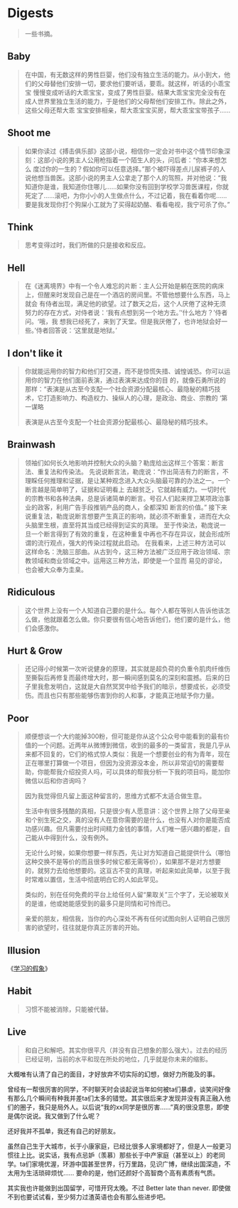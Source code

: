 # Digests

> 一些书摘。

## Baby

> 在中国，有无数这样的男性巨婴，他们没有独立生活的能力。从小到大，他们的父母替他们安排一切，要求他们要听话，要乖。就这样，听话的小乖宝宝 慢慢变成听话的大乖宝宝，变成了男性巨婴。结果大乖宝宝完全没有在成人世界里独立生活的能力，于是他们的父母帮他们安排工作。除此之外，这些父母还帮大乖 宝宝安排相亲，帮大乖宝宝买房，帮大乖宝宝带孩子……

## Shoot me

> 如果你读过《搏击俱乐部》这部小说，相信你一定会对书中这个情节印象深刻：这部小说的男主人公用枪指着一个陌生人的头，问后者：“你本来想怎么 度过你的一生的？假如你可以任意选择。”那个被吓得差点儿尿裤子的人说他想当兽医。这部小说的男主人公拿走了那个人的驾照，并对他说：“我知道你是谁，我知道你住哪儿……如果你没有回到学校学习兽医课程，你就死定了……滚吧，为你小小的人生做点什么，不过记着，我在看着你呢……要是我发现你打个狗屎小工就为了买得起奶酪、看看电视，我宁可杀了你。”

## Think

> 思考变得过时，我们所做的只是接收和反应。

## Hell

> 在《迷离境界》中有一个令人难忘的片断：主人公开始是躺在医院的病床上，但醒来时发现自己是在一个酒店的房间里。不管他想要什么东西，马上就会 有侍者出现，满足他的欲望。过了数天之后，这个人厌倦了这种无须努力的存在方式，对侍者说：‘我有点想到另一个地方去。’‘什么地方？’侍者问。‘哦，我 想我已经死了，来到了天堂。但是我厌倦了，也许地狱会好一些。’侍者回答说：‘这里就是地狱。’

## I don't like it

> 你就能运用你的智力和他们打交道，而不是惊慌失措、诚惶诚恐。你可以运用你的智力在他们面前表演，通过表演来达成你的目 的，就像石勇所说的那样：“表演是从古至今支配一个社会资源分配最核心、最隐秘的精巧技术，它打造影响力、构造权力、操纵人的心理，是政治、商业、宗教的 ‘第一谋略
>
> 表演是从古至今支配一个社会资源分配最核心、最隐秘的精巧技术。

## Brainwash

> 领袖们如何长久地影响并控制大众的头脑？勒庞给出这样三个答案：断言法、重复法和传染法。 先说说断言法，勒庞说：“作出简洁有力的断言，不理睬任何推理和证据，是让某种观念进入大众头脑最可靠的办法之一。一个断言越是简单明了，证据和证明看上 去越贫乏，它就越有威力。一切时代的宗教书和各种法典，总是诉诸简单的断言。号召人们起来捍卫某项政治事业的政客，利用广告手段推销产品的商人，全都深知 断言的价值。” 接下来说重复法，勒庞说断言想要产生真正的影响，就必须不断重复，进而在大众头脑里生根，直至将其当成已经得到证实的真理。 至于传染法，勒庞说一旦一个断言得到了有效的重复，在这种重复中再也不存在异议，就会形成所谓的流行观点，强大的传染过程就此启动。 在我看来，上述三种方法可以这样命名：洗脑三部曲。从古到今，这三种方法被广泛应用于政治领域、宗教领域和商业领域之中。运用这三种方法，即使是一个显而 易见的谬论，也会被大众奉为圭臬。

## Ridiculous

> 这个世界上没有一个人知道自己要的是什么。每个人都在等别人告诉他该怎么做，他就跟着怎么做。你只要很有信心地告诉他们，他们要的是什么，他们会感激你。

## Hurt & Grow

> 还记得小时候第一次听说健身的原理，其实就是超负荷的负重令肌肉纤维伤至撕裂后再修复而最终增大时，那一瞬间感到莫名的深刻和震撼。后来的日子里我愈发明白，这就是大自然冥冥中给予我们的暗示，想要成长，必须受伤。而且也只有那些能够伤害到你的人和事，才能真正地赋予你力量。

## Poor

> 顺便想谈一个大约能掉300粉，但可能是你从这个公众号中能看到的最有价值的一个问题。近两年从微博到微信，收到的最多的一类留言，我是几乎从来都不回复的，它们的格式惊人类似：我是一个想要创业的有为青年，现在正在哪里打算做一个项目，但因为没资源没本金，所以非常迫切的需要帮助，你能帮我介绍投资人吗，可以具体的帮我分析一下我的项目吗，能加你微信以后和你咨询吗？
>
> 因为我觉得但凡留上面这种留言的，思维方式都不太适合做生意。
>
> 生活中有很多残酷的真相，只是很少有人愿意讲：这个世界上除了父母至亲和个别生死之交，真的没有人在意你需要的是什么，也没有人对你是能否成功感兴趣。但凡需要付出时间精力金钱的事情，人们唯一感兴趣的都是，自己能从中得到什么，没有例外。
>
> 无论什么时候，如果你想要一样东西，先让对方知道自己能提供什么（哪怕这种交换不是等价的而且很多时候它都无需等价），如果那不是对方想要的，就努力去给他想要的。这亘古不变的真理，听起来如此简单，以至于我时常难以置信，生活中彻底明白它的人如此罕见。
>
> 类似的，别在任何免费的平台上给任何人留“果取关”三个字了，无论被取关的是谁，他或她能感受到的最多只是同情和可怜而已。
>
> 亲爱的朋友，相信我，当你的内心深处不再有任何试图向别人证明自己很厉害的欲望时，往往就是你真正厉害的开始。

## Illusion

《[学习的假象](http://zhuanlan.zhihu.com/yilecoming/20587941)》

## Habit

> 习惯不能被消除，只能被代替。

## Live

> 和自己和解吧。其实你很平凡（并没有自己想象的那么强大）。过去的经历已经证明，当前的水平和现在所处的地位，几乎就是你未来的缩影。

大概唯有认清了自己的面目，才好放弃不切实际的幻想，做好力所能及的事。

曾经有一帮很厉害的同学，不时聊天时会谈起说当年如何被ta们暴虐，谈笑间好像有那么几个瞬间有种我并差ta们太多的错觉。其实很后来才发现并没有真正融入他们的圈子，我只是局外人。以后说“我的xx同学是很厉害……”真的很没意思，即使是偶尔说说。我又做到了什么呢？

还好我并不孤单，我还有自己的好朋友。

虽然自己生于大城市，长于小康家庭，已经比很多人家境都好了，但是人一般更习惯往上比。说实话，我有点忌妒（羡慕）那些长于中产家庭（甚至以上）的老同学。ta们家境优渥，环游中国甚至世界，行万里路，见识广博，继续出国深造，不太用为生活琐碎烦忧…… 要命的是，他们还颜好个高智商个高有素质有气质。

其实我也许能做到出国留学，可惜开窍太晚。不过 Better late than never. 即使做不到也要试试看，至少努力过渣英语也会有那么些进步吧。

